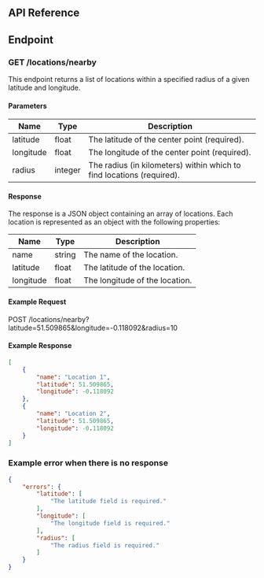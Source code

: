 
## API Reference

## Endpoint

### GET /locations/nearby

This endpoint returns a list of locations within a specified radius of a given latitude and longitude.

#### Parameters

| Name       | Type    | Description                                                                   |
|------------|---------|-------------------------------------------------------------------------------|
| latitude   | float   | The latitude of the center point (required).                                  |
| longitude  | float   | The longitude of the center point (required).                                 |
| radius     | integer | The radius (in kilometers) within which to find locations (required).         |

#### Response

The response is a JSON object containing an array of locations. Each location is represented as an object with the following properties:

| Name       | Type    | Description                                       |
|------------|---------|---------------------------------------------------|
| name       | string  | The name of the location.                         |
| latitude   | float   | The latitude of the location.                     |
| longitude  | float   | The longitude of the location.                    |

#### Example Request 

POST /locations/nearby?latitude=51.509865&longitude=-0.118092&radius=10


#### Example Response

```json
[
    {
        "name": "Location 1",
        "latitude": 51.509865,
        "longitude": -0.118092
    },
    {
        "name": "Location 2",
        "latitude": 51.509865,
        "longitude": -0.118092
    }
]
```

### Example error when there is no response

```json
{
    "errors": {
        "latitude": [
            "The latitude field is required."
        ],
        "longitude": [
            "The longitude field is required."
        ],
        "radius": [
            "The radius field is required."
        ]
    }
}

```



